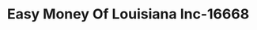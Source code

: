 ---
f_zip-code: 70458
f_state-code: LA
title: Easy Money Of Louisiana Inc-16668
f_phone: 985-643-5452
f_city-only: Slidell
f_address: 1318 Gause Boulevard Slidell
f_location-unique-id: '16668'
slug: easy-money-of-louisiana-inc-16668
updated-on: '2024-05-30T13:46:58.046Z'
created-on: '2024-05-30T13:36:59.803Z'
published-on: '2024-05-30T13:54:32.469Z'
f_city-state: cms/city/slidell-la.md
f_company: cms/company/easy-money-of-louisiana-inc.md
f_state: cms/state/louisiana.md
layout: '[payday-loan].html'
tags: payday-loan
---